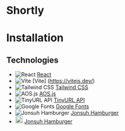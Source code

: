 # <b>Shortly</b>

# Installation

## Technologies

- ![React](https://cdn.simpleicons.org/react/61DAFB?size=20 "react") [React](https://react.dev/)
- ![Vite](https://cdn.simpleicons.org/vite/646CFF?size=20) [Vite] (https://vitejs.dev/)
- ![Tailwind CSS](https://cdn.simpleicons.org/tailwindcss/06B6D4?size=20) [Tailwind CSS](https://tailwindcss.com/)
- ![AOS.js](https://cdn.simpleicons.org/javascript/FFD700?size=20) [AOS.js](https://michalsnik.github.io/aos/)
- ![TinyURL API](https://cdn.simpleicons.org/imgur/0077B5?size=20) [TinyURL API](https://tinyurl.com/)
- ![Google Fonts](https://cdn.simpleicons.org/google/4285F4?size=20) [Google Fonts](https://fonts.google.com/)
- ![Jonsuh Hamburger](https://jonsuh.com/hamburgers/favicon.ico) [Jonsuh Hamburger](https://jonsuh.com/hamburgers/)
- <img src="https://jonsuh.com/hamburgers/favicon.ico" style="height:20px" alt="Alt text" title="Optional title"> [Jonsuh Hamburger](https://jonsuh.com/hamburgers/)
